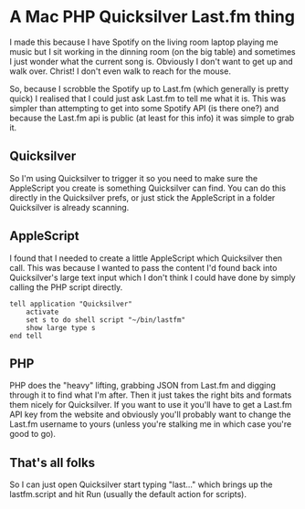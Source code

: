 A Mac PHP Quicksilver Last.fm thing
===================================

I made this because I have Spotify on the living room laptop playing me music but I sit working in the dinning room (on the big table) and sometimes I just wonder what the current song is. Obviously I don't want to get up and walk over. Christ! I don't even walk to reach for the mouse.

So, because I scrobble the Spotify up to Last.fm (which generally is pretty quick) I realised that I could just ask Last.fm to tell me what it is. This was simpler than attempting to get into some Spotify API (is there one?) and because the Last.fm api is public (at least for this info) it was simple to grab it.

## Quicksilver ##
So I'm using Quicksilver to trigger it so you need to make sure the AppleScript you create is something Quicksilver can find. You can do this directly in the Quicksilver prefs, or just stick the AppleScript in a folder Quicksilver is already scanning.

## AppleScript ##

I found that I needed to create a little AppleScript which Quicksilver then call. This was because I wanted to pass the content I'd found back into Quicksilver's large text input which I don't think I could have done by simply calling the PHP script directly.

```
tell application "Quicksilver"
    activate
    set s to do shell script "~/bin/lastfm"
    show large type s
end tell
```

## PHP ##
PHP does the "heavy" lifting, grabbing JSON from Last.fm and digging through it to find what I'm after. Then it just takes the right bits and formats them nicely for Quicksilver. If you want to use it you'll have to get a Last.fm API key from the website and obviously you'll probably want to change the Last.fm username to yours (unless you're stalking me in which case you're good to go).

## That's all folks ##
So I can just open Quicksilver start typing "last..." which brings up the lastfm.script and hit Run (usually the default action for scripts).
